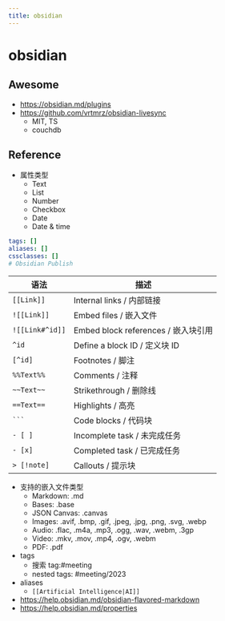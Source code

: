 ```yaml
---
title: obsidian
---
```


# obsidian

## Awesome

- https://obsidian.md/plugins
- https://github.com/vrtmrz/obsidian-livesync
  - MIT, TS
  - couchdb

## Reference

- 属性类型
  - Text
  - List
  - Number
  - Checkbox
  - Date
  - Date & time

```yaml
tags: []
aliases: []
cssclasses: []
# Obsidian Publish
```

| 语法            | 描述                                |
| --------------- | ----------------------------------- |
| `[[Link]]`      | Internal links / 内部链接           |
| `![[Link]]`     | Embed files / 嵌入文件              |
| `![[Link#^id]]` | Embed block references / 嵌入块引用 |
| `^id`           | Define a block ID / 定义块 ID       |
| `[^id]`         | Footnotes / 脚注                    |
| `%%Text%%`      | Comments / 注释                     |
| `~~Text~~`      | Strikethrough / 删除线              |
| `==Text==`      | Highlights / 高亮                   |
| ` ``` `         | Code blocks / 代码块                |
| `- [ ]`         | Incomplete task / 未完成任务        |
| `- [x]`         | Completed task / 已完成任务         |
| `> [!note]`     | Callouts / 提示块                   |

- 支持的嵌入文件类型
  - Markdown: .md
  - Bases: .base
  - JSON Canvas: .canvas
  - Images: .avif, .bmp, .gif, .jpeg, .jpg, .png, .svg, .webp
  - Audio: .flac, .m4a, .mp3, .ogg, .wav, .webm, .3gp
  - Video: .mkv, .mov, .mp4, .ogv, .webm
  - PDF: .pdf
- tags
  - 搜索 tag:#meeting
  - nested tags: #meeting/2023
- aliases
  - `[[Artificial Intelligence|AI]]`
- https://help.obsidian.md/obsidian-flavored-markdown
- https://help.obsidian.md/properties
